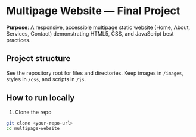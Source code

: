 # Multipage Website — Final Project


**Purpose**: A responsive, accessible multipage static website (Home, About, Services, Contact) demonstrating HTML5, CSS, and JavaScript best practices.


## Project structure
See the repository root for files and directories. Keep images in `/images`, styles in `/css`, and scripts in `/js`.


## How to run locally
1. Clone the repo
```bash
git clone <your-repo-url>
cd multipage-website